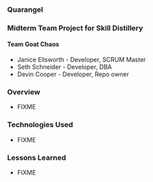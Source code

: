 ### Quarangel


### Midterm Team Project for Skill Distillery


#### Team Goat Chaos

* Janice Ellsworth - Developer, SCRUM Master
* Seth Schneider - Developer, DBA
* Devin Cooper - Developer, Repo owner

### Overview

* FIXME

### Technologies Used

* FIXME

### Lessons Learned

* FIXME
